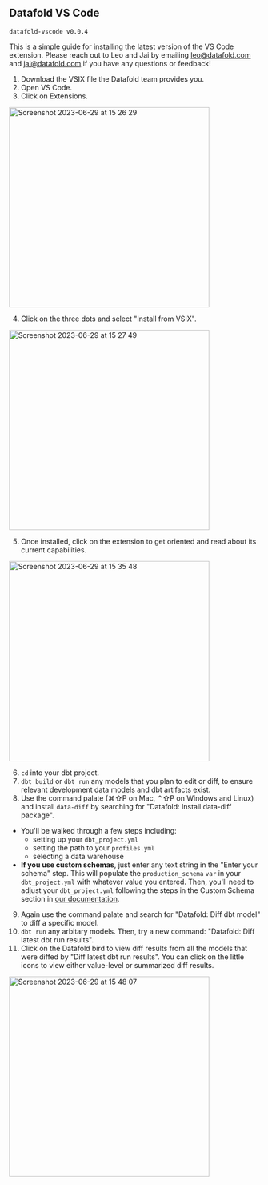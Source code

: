 ## Datafold VS Code
```
datafold-vscode v0.0.4
```

This is a simple guide for installing the latest version of the VS Code 
extension. 
Please reach out to Leo and Jai by emailing leo@datafold.com and 
jai@datafold.com if you have any questions or feedback!

1. Download the VSIX file the Datafold team provides you.
2. Open VS Code.
3. Click on Extensions.
   
<img width="400" alt="Screenshot 2023-06-29 at 15 26 29" src="https://github.com/datafold/demo/assets/1799931/0371275e-97ef-49a3-8dfb-74dea1555dba">

4. Click on the three dots and select "Install from VSIX".

<img width="400" alt="Screenshot 2023-06-29 at 15 27 49" src="https://github.com/datafold/demo/assets/1799931/d07c4cb8-5711-4d4e-9f72-cdb4efedff33">

5. Once installed, click on the extension to get oriented and read
about its current capabilities.

<img width="400" alt="Screenshot 2023-06-29 at 15 35 48" src="https://github.com/datafold/demo/assets/1799931/809c6580-3853-4673-b7aa-c86405057207">

6. `cd` into your dbt project. 
7. `dbt build` or `dbt run` any models that
you plan to edit or diff, to ensure relevant development
data models and dbt artifacts exist.
8. Use the command palate (⌘⇧P on Mac, ⌃⇧P on Windows and Linux) and install `data-diff` by
searching for "Datafold: Install data-diff package". 
- You'll be walked through a few steps including:
  - setting up your `dbt_project.yml`
  - setting the path to your `profiles.yml`
  - selecting a data warehouse
- **If you use custom schemas**, just enter any text string in the "Enter your schema" step. This will populate the `production_schema`
  `var` in your `dbt_project.yml` with whatever value you entered. Then, you'll need to adjust your `dbt_project.yml`
  following the steps in the Custom Schema section in [our documentation](https://docs.datafold.com/development_testing/open_source/).

9. Again use the command palate and search for "Datafold: Diff dbt model" to diff a specific model.
10. `dbt run` any arbitary models. Then, try a new command: "Datafold: Diff latest dbt run results".
11. Click on the Datafold bird to view diff results from all the models that were diffed by "Diff latest dbt run results". You can click on the
little icons to view either value-level or summarized diff results.
<img width="400" alt="Screenshot 2023-06-29 at 15 48 07" src="https://github.com/datafold/demo/assets/1799931/936be28b-7dce-4df3-aaf0-f8e2e9823cb0">
